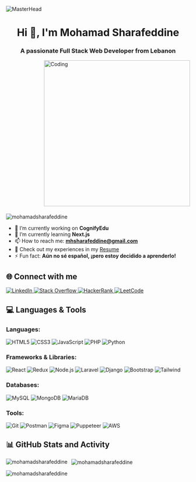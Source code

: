 ![MasterHead](https://myweb2002.w3spaces.com/New-PNC-Animated-Banners.gif)

<h1 align="center">Hi 👋, I'm Mohamad Sharafeddine</h1>
<h3 align="center">A passionate Full Stack Web Developer from Lebanon</h3>

<img align="right" alt="Coding" width="400" src="https://i.pinimg.com/originals/19/b2/8c/19b28c8372aaec65623f7ee7332e74be.gif" style="margin-bottom: 20px;">

<p align="left"> 
  <img src="https://komarev.com/ghpvc/?username=mohamadsharafeddine&label=Profile%20views&color=0e75b6&style=flat" alt="mohamadsharafeddine" /> 
</p>

- 🔭 I’m currently working on **CognifyEdu**
- 🌱 I’m currently learning **Next.js**
- 📫 How to reach me: **mhsharafeddine@gmail.com**
- 📄 Check out my experiences in my [Resume](https://drive.google.com/file/d/1eEBSGet8R2MHkzymuxYqeq6ebkoCxYJD/view?usp=drive_link)
- ⚡ Fun fact: **Aún no sé español, ¡pero estoy decidido a aprenderlo!**

<h2 align="left">🌐 Connect with me</h2>

<p align="left">
  <a href="https://linkedin.com/in/mohamad-sharafeddine" target="blank">
    <img src="https://img.shields.io/badge/LinkedIn-0A66C2?style=for-the-badge&logo=linkedin&logoColor=white" alt="LinkedIn" />
  </a>
  <a href="https://stackoverflow.com/users/mhsharafeddine" target="blank">
    <img src="https://img.shields.io/badge/Stack_Overflow-F58025?style=for-the-badge&logo=stackoverflow&logoColor=white" alt="Stack Overflow" />
  </a>
  <a href="https://www.hackerrank.com/mhsharafeddine" target="blank">
    <img src="https://img.shields.io/badge/HackerRank-00EA64?style=for-the-badge&logo=hackerrank&logoColor=white" alt="HackerRank" />
  </a>
  <a href="https://www.leetcode.com/mhsharafeddine" target="blank">
    <img src="https://img.shields.io/badge/LeetCode-FFA116?style=for-the-badge&logo=leetcode&logoColor=white" alt="LeetCode" />
  </a>
</p>

<h2 align="left">💻 Languages & Tools</h2>

### **Languages:**

![HTML5](https://img.shields.io/badge/HTML5-E34F26?style=for-the-badge&logo=html5&logoColor=white)
![CSS3](https://img.shields.io/badge/CSS3-1572B6?style=for-the-badge&logo=css3&logoColor=white)
![JavaScript](https://img.shields.io/badge/JavaScript-323330?style=for-the-badge&logo=javascript&logoColor=F7DF1E)
![PHP](https://img.shields.io/badge/PHP-777BB4?style=for-the-badge&logo=php&logoColor=white)
![Python](https://img.shields.io/badge/Python-3776AB?style=for-the-badge&logo=python&logoColor=white)

### **Frameworks & Libraries:**

![React](https://img.shields.io/badge/React-20232A?style=for-the-badge&logo=react&logoColor=61DAFB)
![Redux](https://img.shields.io/badge/Redux-764ABC?style=for-the-badge&logo=redux&logoColor=white)
![Node.js](https://img.shields.io/badge/Node.js-339933?style=for-the-badge&logo=nodedotjs&logoColor=white)
![Laravel](https://img.shields.io/badge/Laravel-FF2D20?style=for-the-badge&logo=laravel&logoColor=white)
![Django](https://img.shields.io/badge/Django-092E20?style=for-the-badge&logo=django&logoColor=white)
![Bootstrap](https://img.shields.io/badge/Bootstrap-563D7C?style=for-the-badge&logo=bootstrap&logoColor=white)
![Tailwind](https://img.shields.io/badge/Tailwind_CSS-06B6D4?style=for-the-badge&logo=tailwind-css&logoColor=white)

### **Databases:**

![MySQL](https://img.shields.io/badge/MySQL-4479A1?style=for-the-badge&logo=mysql&logoColor=white)
![MongoDB](https://img.shields.io/badge/MongoDB-47A248?style=for-the-badge&logo=mongodb&logoColor=white)
![MariaDB](https://img.shields.io/badge/MariaDB-003545?style=for-the-badge&logo=mariadb&logoColor=white)

### **Tools:**

![Git](https://img.shields.io/badge/Git-F05032?style=for-the-badge&logo=git&logoColor=white)
![Postman](https://img.shields.io/badge/Postman-FF6C37?style=for-the-badge&logo=postman&logoColor=white)
![Figma](https://img.shields.io/badge/Figma-F24E1E?style=for-the-badge&logo=figma&logoColor=white)
![Puppeteer](https://img.shields.io/badge/Puppeteer-1C1E24?style=for-the-badge&logo=puppeteer&logoColor=white)
![AWS](https://img.shields.io/badge/AWS-232F3E?style=for-the-badge&logo=amazon-aws&logoColor=white)

<h2 align="left">📊 GitHub Stats and Activity</h2>

<p>
  <img align="left" src="https://github-readme-stats.vercel.app/api/top-langs?username=mohamadsharafeddine&show_icons=true&locale=en&layout=compact&theme=transparent" alt="mohamadsharafeddine" />
</p>
<p>&nbsp;
  <img align="center" src="https://github-readme-stats.vercel.app/api?username=mohamadsharafeddine&show_icons=true&locale=en&theme=transparent" alt="mohamadsharafeddine" />
</p>
<p>
  <img align="center" src="https://github-readme-streak-stats.herokuapp.com/?user=mohamadsharafeddine&theme=transparent" alt="mohamadsharafeddine" />
</p>
